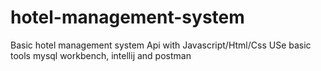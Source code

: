 # hotel-management-system
Basic hotel management system Api with Javascript/Html/Css 
USe basic tools mysql workbench, intellij and postman 
